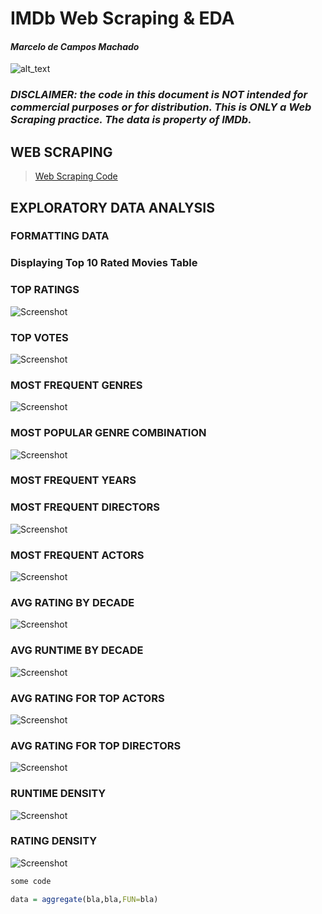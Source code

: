 # IMDb Web Scraping & EDA
#### _*Marcelo de Campos Machado*_

![alt_text](https://static.amazon.jobs/teams/53/images/IMDb_Header_Page.jpg?1501027252)

### _DISCLAIMER: the code in this document is NOT intended for commercial purposes or for distribution. This is ONLY a Web Scraping practice. The data is property of IMDb._

## WEB SCRAPING

> [Web Scraping Code](https://github.com/marcelocmachado/IMDb/blob/main/scrapingCode.md) 


## EXPLORATORY DATA ANALYSIS

### FORMATTING DATA

### Displaying Top 10 Rated Movies Table

### TOP RATINGS
![Screenshot](/plots/plot_topRatings.png)

### TOP VOTES
![Screenshot](/plots/plot_topVotes.png)

### MOST FREQUENT GENRES
![Screenshot](/plots/plot_topGenres.png)

### MOST POPULAR GENRE COMBINATION
![Screenshot](/plots/plot_topCombos.png)

### MOST FREQUENT YEARS


### MOST FREQUENT DIRECTORS
![Screenshot](/plots/plot_topDirectors.png)

### MOST FREQUENT ACTORS
![Screenshot](/plots/plot_topActors.png)

### AVG RATING BY DECADE
![Screenshot](plot_avgRatDecade.png)

### AVG RUNTIME BY DECADE
![Screenshot](/plots/plor_avgRunDecade.png)

### AVG RATING FOR TOP ACTORS
![Screenshot](/plots/plot_avgRatActors.png)

### AVG RATING FOR TOP DIRECTORS
![Screenshot](/plots/plot_avgRatDirect.png)

### RUNTIME DENSITY
![Screenshot](/plots/plot_FreqRunTime.png)

### RATING DENSITY
![Screenshot](/plots/plot_FreqRatings.png)

```r
some code

data = aggregate(bla,bla,FUN=bla)
```
